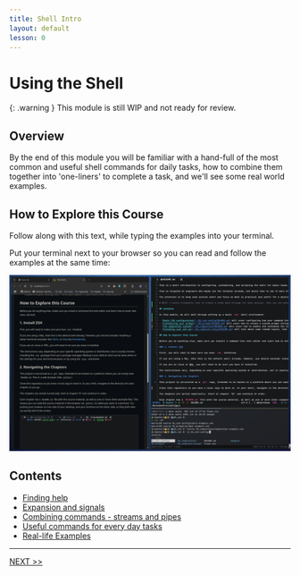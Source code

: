 ```yaml
---
title: Shell Intro
layout: default
lesson: 0
---
```

# Using the Shell

{: .warning }
This module is still WIP and not ready for review.

## Overview

By the end of this module you will be familiar with a hand-full of the most common and useful shell commands for daily tasks, how to combine them together into 'one-liners' to complete a task, and we'll see some real world examples.

## How to Explore this Course

Follow along with this text, while typing the examples into your terminal.

Put your terminal next to your browser so you can read and follow the examples at the same time:

![image](../img/side-by-side.png)

## Contents

- [Finding help](./01_help-hisory)
- [Expansion and signals](./02_expansion-signals)
- [Combining commands - streams and pipes](./03_streams-and-pipes)
- [Useful commands for every day tasks](./04_commands)
- [Real-life Examples](./05_one-liners)

---

[NEXT >>](./01_help-hisory)
